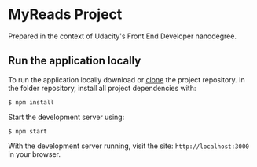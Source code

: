 
# MyReads Project

Prepared in the context of Udacity's Front End Developer nanodegree.

## Run the application locally

To run the application locally download or [clone](https://help.github.com/articles/cloning-a-repository/) the project repository. In the folder repository, install all project dependencies with:

    $ npm install

Start the development server using:

    $ npm start

With the development server running, visit the site: `http://localhost:3000` in your browser.
